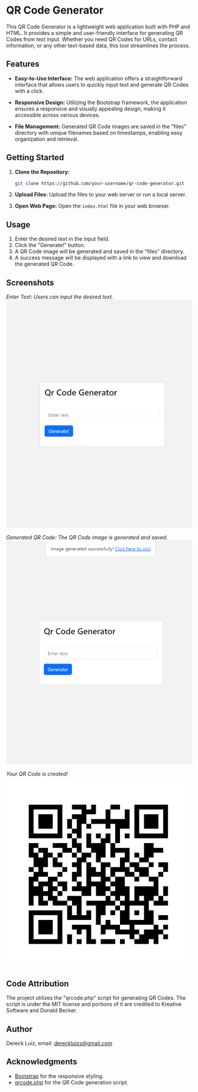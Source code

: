# QR Code Generator

This QR Code Generator is a lightweight web application built with PHP and HTML. It provides a simple and user-friendly interface for generating QR Codes from text input. Whether you need QR Codes for URLs, contact information, or any other text-based data, this tool streamlines the process.

## Features

- **Easy-to-Use Interface:** The web application offers a straightforward interface that allows users to quickly input text and generate QR Codes with a click.
  
- **Responsive Design:** Utilizing the Bootstrap framework, the application ensures a responsive and visually appealing design, making it accessible across various devices.

- **File Management:** Generated QR Code images are saved in the "files" directory with unique filenames based on timestamps, enabling easy organization and retrieval.

## Getting Started

1. **Clone the Repository:**
    ```bash
    git clone https://github.com/your-username/qr-code-generator.git
    ```

2. **Upload Files:**
    Upload the files to your web server or run a local server.

3. **Open Web Page:**
    Open the `index.html` file in your web browser.

## Usage

1. Enter the desired text in the input field.
2. Click the "Generate!" button.
3. A QR Code image will be generated and saved in the "files" directory.
4. A success message will be displayed with a link to view and download the generated QR Code.

## Screenshots

*Enter Text: Users can input the desired text.*
![Enter Text](src/test(1).PNG)

*Generated QR Code: The QR Code image is generated and saved.*
![Generated QR Code](src/test(3).PNG)

*Your QR Code is created!*

![QR Code image](src/3830e71f131b62767bafa1fa4c453609.png)

## Code Attribution

The project utilizes the "qrcode.php" script for generating QR Codes. The script is under the MIT license and portions of it are credited to Kreative Software and Donald Becker.

## Author
Dereck Luiz,
email: [dereckluizs@gmail.com](mailto:dereckluizs@gmail.com)

## Acknowledgments

- [Bootstrap](https://getbootstrap.com/) for the responsive styling.
- [qrcode.php](https://github.com/endroid/qr-code) for the QR Code generation script.

